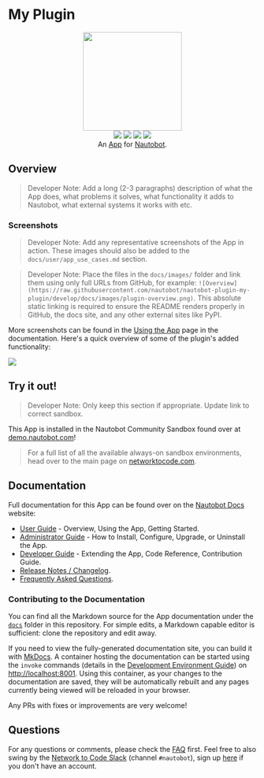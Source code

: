 # My Plugin

<!--
Developer Note - Remove Me!

The README will have certain links/images broken until the PR is merged into `develop`. Update the GitHub links with whichever branch you're using (main etc.) if different.

The logo of the project is a placeholder (docs/images/icon-my-plugin.png) - please replace it with your app icon, making sure it's at least 200x200px and has a transparent background!

To avoid extra work and temporary links, make sure that publishing docs (or merging a PR) is done at the same time as setting up the docs site on RTD, then test everything.
-->

<p align="center">
  <img src="https://raw.githubusercontent.com/nautobot/nautobot-plugin-my-plugin/develop/docs/images/icon-my-plugin.png" class="logo" height="200px">
  <br>
  <a href="https://github.com/nautobot/nautobot-plugin-my-plugin/actions"><img src="https://github.com/nautobot/nautobot-plugin-my-plugin/actions/workflows/ci.yml/badge.svg?branch=main"></a>
  <a href="https://docs.nautobot.com/projects/my-plugin/en/latest"><img src="https://readthedocs.org/projects/nautobot-plugin-my-plugin/badge/"></a>
  <a href="https://pypi.org/project/my-plugin/"><img src="https://img.shields.io/pypi/v/my-plugin"></a>
  <a href="https://pypi.org/project/my-plugin/"><img src="https://img.shields.io/pypi/dm/my-plugin"></a>
  <br>
  An <a href="https://www.networktocode.com/nautobot/apps/">App</a> for <a href="https://nautobot.com/">Nautobot</a>.
</p>

## Overview

> Developer Note: Add a long (2-3 paragraphs) description of what the App does, what problems it solves, what functionality it adds to Nautobot, what external systems it works with etc.

### Screenshots

> Developer Note: Add any representative screenshots of the App in action. These images should also be added to the `docs/user/app_use_cases.md` section.

> Developer Note: Place the files in the `docs/images/` folder and link them using only full URLs from GitHub, for example: `![Overview](https://raw.githubusercontent.com/nautobot/nautobot-plugin-my-plugin/develop/docs/images/plugin-overview.png)`. This absolute static linking is required to ensure the README renders properly in GitHub, the docs site, and any other external sites like PyPI.

More screenshots can be found in the [Using the App](https://docs.nautobot.com/projects/my-plugin/en/latest/user/app_use_cases/) page in the documentation. Here's a quick overview of some of the plugin's added functionality:

![](https://raw.githubusercontent.com/nautobot/nautobot-plugin-my-plugin/develop/docs/images/placeholder.png)

## Try it out!

> Developer Note: Only keep this section if appropriate. Update link to correct sandbox.

This App is installed in the Nautobot Community Sandbox found over at [demo.nautobot.com](https://demo.nautobot.com/)!

> For a full list of all the available always-on sandbox environments, head over to the main page on [networktocode.com](https://www.networktocode.com/nautobot/sandbox-environments/).

## Documentation

Full documentation for this App can be found over on the [Nautobot Docs](https://docs.nautobot.com) website:

- [User Guide](https://docs.nautobot.com/projects/my-plugin/en/latest/user/app_overview/) - Overview, Using the App, Getting Started.
- [Administrator Guide](https://docs.nautobot.com/projects/my-plugin/en/latest/admin/install/) - How to Install, Configure, Upgrade, or Uninstall the App.
- [Developer Guide](https://docs.nautobot.com/projects/my-plugin/en/latest/dev/contributing/) - Extending the App, Code Reference, Contribution Guide.
- [Release Notes / Changelog](https://docs.nautobot.com/projects/my-plugin/en/latest/admin/release_notes/).
- [Frequently Asked Questions](https://docs.nautobot.com/projects/my-plugin/en/latest/user/faq/).

### Contributing to the Documentation

You can find all the Markdown source for the App documentation under the [`docs`](https://github.com/nautobot/nautobot-plugin-my-plugin/tree/develop/docs) folder in this repository. For simple edits, a Markdown capable editor is sufficient: clone the repository and edit away.

If you need to view the fully-generated documentation site, you can build it with [MkDocs](https://www.mkdocs.org/). A container hosting the documentation can be started using the `invoke` commands (details in the [Development Environment Guide](https://docs.nautobot.com/projects/my-plugin/en/latest/dev/dev_environment/#docker-development-environment)) on [http://localhost:8001](http://localhost:8001). Using this container, as your changes to the documentation are saved, they will be automatically rebuilt and any pages currently being viewed will be reloaded in your browser.

Any PRs with fixes or improvements are very welcome!

## Questions

For any questions or comments, please check the [FAQ](https://docs.nautobot.com/projects/my-plugin/en/latest/user/faq/) first. Feel free to also swing by the [Network to Code Slack](https://networktocode.slack.com/) (channel `#nautobot`), sign up [here](http://slack.networktocode.com/) if you don't have an account.
